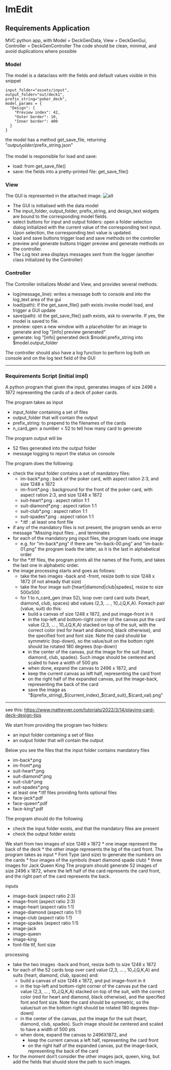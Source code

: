 # ImEdit

## Requirements Application

MVC python app, with Model = DeckGenData, View = DeckGenGui, Controller = DeckGenController
The code should be clean, minimal, and avoid duplications where possible

### Model 

The model is a dataclass with the fields and default values visible in this snippet
```
input_folder="assets/input",    
output_folder="out/deck1", 
prefix_string="poker_deck",
model_params = {
  "Design": {
    "Preview index": 42,
    "Outer border": 10,
    "Inner border": 400
  }
}
```
the model has a method get_save_file, returning "$output_folder/$prefix_string.json"

The model is responsible for load and save: 
* load: from get_save_file() 
* save: the fields into a pretty-printed file:  get_save_file()

### View

The GUI is represented in the attached image. 
![alt](image_gui.png)

* The GUI is initialised with the data model
* The input_folder, output_folder, prefix_string, and design_text widgets are bound to the corresponding model fields. 
* select buttons for input and output folders: open a folder selection dialog initialized with the current value of the corresponding text input. Upon selection, the corresponding text value is updated.
* load and save buttons trigger load and save methods on the controller
* preview and generate buttons trigger preview and generate methods on the controller.
* The Log text area displays messages sent from the logger (another class initialized by the Controller)

### Controller

The Controller initializes Model and View, and provides several methods:
- log(message_line): writes a message both to console and into the log_text area of the gui
- load(path): if the get_save_file() path exists invoke model load, and trigger a GUI update
- save(path): id the get_save_file() path exists, ask to overwrite. If yes, the model is saved to file.
- preview: open a new window with a placeholder for an image to generate and log "[info] preview generated"
- generate: log "[info] generated deck $model.prefix_string into $model.output_folder

The controller should also have a log function to perform log both on console and on the log text field of the GUI



 ---

### Requirements Script (initial impl)

A python program that given the input, generates images of size 2496 x 1872 representing the cards of a deck of poker cards. 

The program takes as input 
- input_folder containing a set of files
- output_folder that will contain the output
- prefix_string: to prepend to the filenames of the cards
- n_card_gen: a number < 52 to tell how many card to generate

The program output will be
- 52 files generated into the output folder
- message logging to report the status on console

The program does the following: 
- check the input folder contains a set of mandatory files:
    - im-back*.png : back of the poker card, with aspect ration 2:3, and size 1248 x 1872 
    - im-front*.png : background for the front of the poker card, with aspect ration 2:3, and size 1248 x 1872
    - suit-heart*.png : aspect ration 1:1
    - suit-diamond*.png : aspect ration 1:1
    - suit-club*.png : aspect ration 1:1
    - suit-spades*.png : aspect ration 1:1
    - *.ttf : at least one font file
- if any of the mandatory files is not present, the program sends an error message "Missing input files: <list-of-missing-files>, and terminates
- for each of the mandatory png input files, the program loads one image
    - e.g. for "im-back*.png" if there are "im-back-00.png" and "im-back-01.png" the program loads the latter, as it is the last in alphabetical order
- for the *.ttf files, the program prints all the names of the Fonts, and takes the last one in alphabetic order.
- the image processing starts and goes as follows:
    - take the two images -back and -front, resize both to size 1248 x 1872 (if not already that size)
    - take the four image suit-[heart|diamond|club|spades], resize to size 500x500
    - for 1 to n_card_gen (max 52), loop over card card suits (heart, diamond, club, spaces) abd values (2,3, … , 10,J,Q,K,A). Foreach pair (value, suit) do this:
        - build a canvas of size 1248 x 1872, and put image-front in it
        - in the top-left and bottom-right corner of the canvas put the card value (2,3, … , 10,J,Q,K,A) stacked on top of the suit, with the correct color (red for heart and diamond, black otherwise), and the specified font  and font size. Note the card should be symmetric (top-down), so the value/suit on the bottom right should be rotated 180 degrees (top-down) 
        - in the center of the canvas, put the image for the suit (heart, diamond, club, spades). Such image should be centered and scaled to have a width of 500 pts
        - when done, expand the canvas to 2496 x 1872, and 
        - keep the current canvas as left half, representing the card front
        - on the right half of the expanded canvas, put the image-back, representing the back of the card
        - save the image as "$(prefix_string)_$(current_index)_$(card_suit)_$(card_val).png"



----
see this: https://www.mattgyver.com/tutorials/2022/3/14/playing-card-deck-design-tips



We start from providing the program two folders: 
- an input folder containing a set of files
- an output folder that will contain the output

Below you see the files that the input folder contains
mandatory files
- im-back*.png 
- im-front*.png
- suit-heart*.png
- suit-diamond*.png
- suit-club*.png
- suit-spades*.png
- at least one *.ttf files providing fonts
optional files
- face-jack*.pdf
- face-queen*.pdf
- face-king*.pdf

The program should do the following
- check the input folder exists, and that the mandatory files are present
- check the output folder exists



We start from two images of size ‪1248 x 1872‬ * one image represent the back of the deck * the other image represents the bg of the card front. The program takes as input * Font Type (and size) to generate the numbers on the cards * four images of the symbols (heart diamond spade club) * three images for Jack Queen King
The program should generate 52 images of size 2496 x 1872‬, where the left half of the card represents the card front, and the right part of the card represents the back.

inputs
* image-back (aspect ratio 2:3)
* image-front (aspect ratio 2:3)
* image-heart (aspect ratio 1:1)
* image-diamond (aspect ratio 1:1)
* image-club (aspect ratio 1:1)
* image-spades (aspect ratio 1:1)
* image-jack
* image-queen
* image-king
* font-file ttf, font size

processing
* take the two images -back and front, resize both to size ‪1248 x 1872‬
* for each of the 52 cards loop over card value (2,3, … , 10,J,Q,K,A) and suits (heart, diamond, club, spaces) and:
   * build a canvas of size 1248 x 1872‬, and put image-front in it
   * in the top-left and bottom-right corner of the canvas put the card value (2,3, … , 10,J,Q,K,A) stacked on top of the suit, with the correct color (red for heart and diamond, black otherwise), and the specified font  and font size. Note the card should be symmetric, so the value/suit on the bottom right should be rotated 180 degrees (top-down)
   * in the center of the canvas, put the image for the suit (heart, diamond, club, spades). Such image should be centered and scaled to have a width of 500 pts
   * when done, expand the canvas to 2496X1872, and 
      * keep the current canvas a left half, representing the card front
      * on the right half of the expanded canvas, put the image-back, representing the back of the card
* for the moment don’t consider the other images jack, queen, king, but add the fields that shuold store the path to such images.